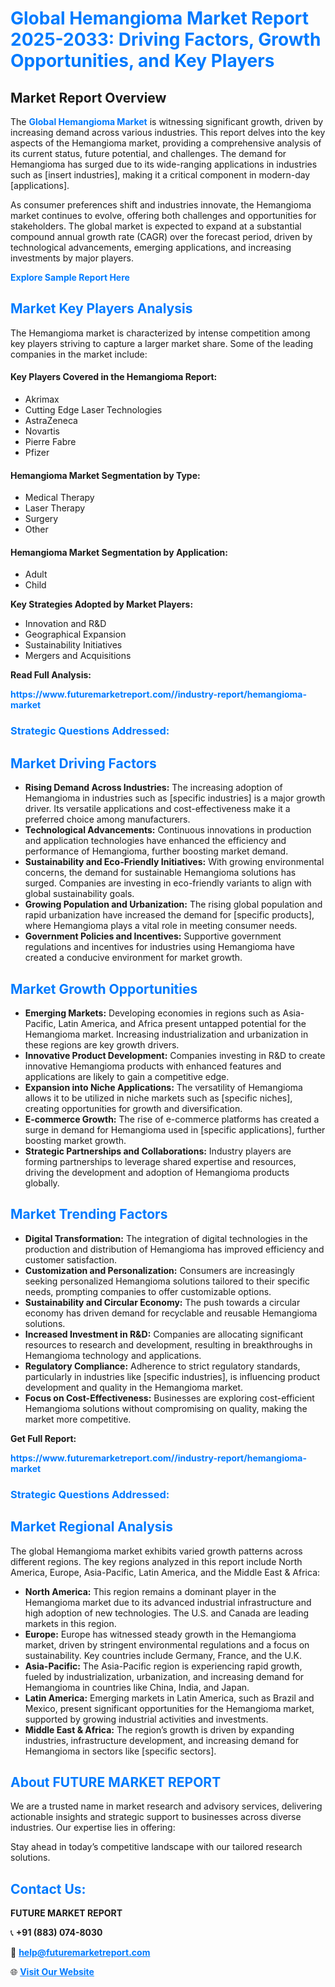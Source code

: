 <h1 style="color: #007BFF;">Global Hemangioma Market Report 2025-2033: Driving Factors, Growth Opportunities, and Key Players</h1>

<section id="overview">
<h2>Market Report Overview</h2>
<p>The <a href="https://www.futuremarketreport.com//industry-report/hemangioma-market" style="color: #007BFF; text-decoration: none;"><strong>Global Hemangioma Market</strong></a> is witnessing significant growth, driven by increasing demand across various industries. This report delves into the key aspects of the Hemangioma market, providing a comprehensive analysis of its current status, future potential, and challenges. The demand for Hemangioma has surged due to its wide-ranging applications in industries such as [insert industries], making it a critical component in modern-day [applications].</p>
<p>As consumer preferences shift and industries innovate, the Hemangioma market continues to evolve, offering both challenges and opportunities for stakeholders. The global market is expected to expand at a substantial compound annual growth rate (CAGR) over the forecast period, driven by technological advancements, emerging applications, and increasing investments by major players.</p>
</section>

<section id="overview">
<p><a href="https://www.futuremarketreport.com//request-sample/reportId=78105" style="color: #007BFF; text-decoration: none;"><strong>Explore Sample Report Here</strong></a></p>
</section>

<section id="key-players">
<h2 style="color: #007BFF;">Market Key Players Analysis</h2>
<p>The Hemangioma market is characterized by intense competition among key players striving to capture a larger market share. Some of the leading companies in the market include:</p>
<h4>Key Players Covered in the Hemangioma Report:</h4>
<ul><li>Akrimax</li><li>Cutting Edge Laser Technologies</li><li>AstraZeneca</li><li>Novartis</li><li>Pierre Fabre</li><li>Pfizer</li></ul>
<h4>Hemangioma Market Segmentation by Type:</h4>
<ul><li>Medical Therapy</li><li>Laser Therapy</li><li>Surgery</li><li>Other</li></ul>

<h4>Hemangioma Market Segmentation by Application:</h4>
<ul><li>Adult</li><li>Child</li></ul>
<p><strong>Key Strategies Adopted by Market Players:</strong></p>
<ul>
<li>Innovation and R&D</li>
<li>Geographical Expansion</li>
<li>Sustainability Initiatives</li>
<li>Mergers and Acquisitions</li>
</ul>
</section>

<section>
<p><strong>Read Full Analysis: </strong></p><a href="https://www.futuremarketreport.com//industry-report/hemangioma-market" style="color: #007BFF; text-decoration: none;"><strong>https://www.futuremarketreport.com//industry-report/hemangioma-market</strong></a>
<h3 style="color: #007BFF;">Strategic Questions Addressed:</h3>
</section>

<section id="driving-factors">
<h2 style="color: #007BFF;">Market Driving Factors</h2>
<ul>
<li><strong>Rising Demand Across Industries:</strong> The increasing adoption of Hemangioma in industries such as [specific industries] is a major growth driver. Its versatile applications and cost-effectiveness make it a preferred choice among manufacturers.</li>
<li><strong>Technological Advancements:</strong> Continuous innovations in production and application technologies have enhanced the efficiency and performance of Hemangioma, further boosting market demand.</li>
<li><strong>Sustainability and Eco-Friendly Initiatives:</strong> With growing environmental concerns, the demand for sustainable Hemangioma solutions has surged. Companies are investing in eco-friendly variants to align with global sustainability goals.</li>
<li><strong>Growing Population and Urbanization:</strong> The rising global population and rapid urbanization have increased the demand for [specific products], where Hemangioma plays a vital role in meeting consumer needs.</li>
<li><strong>Government Policies and Incentives:</strong> Supportive government regulations and incentives for industries using Hemangioma have created a conducive environment for market growth.</li>
</ul>
</section>

<section id="growth-opportunities">
<h2 style="color: #007BFF;">Market Growth Opportunities</h2>
<ul>
<li><strong>Emerging Markets:</strong> Developing economies in regions such as Asia-Pacific, Latin America, and Africa present untapped potential for the Hemangioma market. Increasing industrialization and urbanization in these regions are key growth drivers.</li>
<li><strong>Innovative Product Development:</strong> Companies investing in R&D to create innovative Hemangioma products with enhanced features and applications are likely to gain a competitive edge.</li>
<li><strong>Expansion into Niche Applications:</strong> The versatility of Hemangioma allows it to be utilized in niche markets such as [specific niches], creating opportunities for growth and diversification.</li>
<li><strong>E-commerce Growth:</strong> The rise of e-commerce platforms has created a surge in demand for Hemangioma used in [specific applications], further boosting market growth.</li>
<li><strong>Strategic Partnerships and Collaborations:</strong> Industry players are forming partnerships to leverage shared expertise and resources, driving the development and adoption of Hemangioma products globally.</li>
</ul>
</section>

<section id="trending-factors">
<h2 style="color: #007BFF;">Market Trending Factors</h2>
<ul>
<li><strong>Digital Transformation:</strong> The integration of digital technologies in the production and distribution of Hemangioma has improved efficiency and customer satisfaction.</li>
<li><strong>Customization and Personalization:</strong> Consumers are increasingly seeking personalized Hemangioma solutions tailored to their specific needs, prompting companies to offer customizable options.</li>
<li><strong>Sustainability and Circular Economy:</strong> The push towards a circular economy has driven demand for recyclable and reusable Hemangioma solutions.</li>
<li><strong>Increased Investment in R&D:</strong> Companies are allocating significant resources to research and development, resulting in breakthroughs in Hemangioma technology and applications.</li>
<li><strong>Regulatory Compliance:</strong> Adherence to strict regulatory standards, particularly in industries like [specific industries], is influencing product development and quality in the Hemangioma market.</li>
<li><strong>Focus on Cost-Effectiveness:</strong> Businesses are exploring cost-efficient Hemangioma solutions without compromising on quality, making the market more competitive.</li>
</ul>
</section>

<section>
<p><strong>Get Full Report: </strong></p><a href="https://www.futuremarketreport.com//industry-report/hemangioma-market" style="color: #007BFF; text-decoration: none;"><strong>https://www.futuremarketreport.com//industry-report/hemangioma-market</strong></a>
<h3 style="color: #007BFF;">Strategic Questions Addressed:</h3>
</section>


<section id="regional-analysis">
<h2 style="color: #007BFF;">Market Regional Analysis</h2>
<p>The global Hemangioma market exhibits varied growth patterns across different regions. The key regions analyzed in this report include North America, Europe, Asia-Pacific, Latin America, and the Middle East & Africa:</p>
<ul>
<li><strong>North America:</strong> This region remains a dominant player in the Hemangioma market due to its advanced industrial infrastructure and high adoption of new technologies. The U.S. and Canada are leading markets in this region.</li>
<li><strong>Europe:</strong> Europe has witnessed steady growth in the Hemangioma market, driven by stringent environmental regulations and a focus on sustainability. Key countries include Germany, France, and the U.K.</li>
<li><strong>Asia-Pacific:</strong> The Asia-Pacific region is experiencing rapid growth, fueled by industrialization, urbanization, and increasing demand for Hemangioma in countries like China, India, and Japan.</li>
<li><strong>Latin America:</strong> Emerging markets in Latin America, such as Brazil and Mexico, present significant opportunities for the Hemangioma market, supported by growing industrial activities and investments.</li>
<li><strong>Middle East & Africa:</strong> The region’s growth is driven by expanding industries, infrastructure development, and increasing demand for Hemangioma in sectors like [specific sectors].</li>
</ul>
</section>

<footer>
<h2 style="color: #007BFF;">About FUTURE MARKET REPORT</h2>
<p>We are a trusted name in market research and advisory services, delivering actionable insights and strategic support to businesses across diverse industries. Our expertise lies in offering:</p>

<p>Stay ahead in today’s competitive landscape with our tailored research solutions.</p>

<h2 style="color: #007BFF;">Contact Us:</h2>
<p><strong>FUTURE MARKET REPORT</strong></p>
<p>📞 <strong>+91 (883) 074-8030</strong></p>
<p>📧 <strong><a href="mailto:help@futuremarketreport.com" style="color: #007BFF;">help@futuremarketreport.com</a></strong></p>
<p>🌐 <strong><a href="https://www.futuremarketreport.com/" style="color: #007BFF;">Visit Our Website</a></strong></p>
</footer>